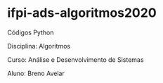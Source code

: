 # ifpi-ads-algoritmos2020

Códigos Python

Disciplina: Algoritmos

Curso: Análise e Desenvolvimento de Sistemas

Aluno: Breno Avelar
